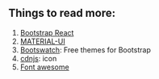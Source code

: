 ## Things to read more:

1. [Bootstrap React](https://react-bootstrap.netlify.app/components/alerts)
2. [MATERIAL-UI](https://material-ui.com/)
3. [Bootswatch](https://bootswatch.com/): Free themes for Bootstrap
4. [cdnjs](https://cdnjs.com/): icon
5. [Font awesome](https://fontawesome.com/)
